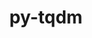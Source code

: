 ---
title: "py-tqdm"
layout: cache
categories: [package, develop]
meta: {"compilers": ["apple-clang@=16.0.0", "gcc@=11.4.0", "gcc@=13.2.0", "gcc@=9.4.0", "oneapi@=2024.2.1"], "num_specs": 105, "num_specs_by_stack": {"e4s": 25, "e4s-neoverse_v1": 12, "e4s-oneapi": 12, "e4s-power": 2, "ml-darwin-aarch64-mps": 6, "ml-linux-aarch64-cpu": 24, "ml-linux-aarch64-cuda": 24, "ml-linux-x86_64-cpu": 24, "ml-linux-x86_64-cuda": 24, "ml-linux-x86_64-rocm": 6, "root": 105}, "oss": ["sequoia", "ubuntu20.04", "ubuntu22.04", "ubuntu24.04"], "platforms": ["darwin", "linux"], "stacks": ["e4s", "e4s-neoverse_v1", "e4s-oneapi", "e4s-power", "ml-darwin-aarch64-mps", "ml-linux-aarch64-cpu", "ml-linux-aarch64-cuda", "ml-linux-x86_64-cpu", "ml-linux-x86_64-cuda", "ml-linux-x86_64-rocm", "root"], "targets": ["aarch64", "neoverse_v1", "ppc64le", "x86_64_v3"], "versions": ["4.66.3"]}
spec_details: [{"compiler": "oneapi@=2024.2.1", "hash": "2lbazl7yvlzw6kncjtoubpdznkeq5qio", "os": "ubuntu22.04", "platform": "linux", "size": "-", "stacks": ["e4s-oneapi", "root"], "target": "x86_64_v3", "variants": ["build_system=python_pip", "~notebook", "~telegram"], "versions": ["4.66.3"]}, {"compiler": "gcc@=11.4.0", "hash": "32unbakhlczflrobrhl3ts44htmu3ixs", "os": "ubuntu22.04", "platform": "linux", "size": "-", "stacks": ["e4s-neoverse_v1", "root"], "target": "neoverse_v1", "variants": ["build_system=python_pip", "~notebook", "~telegram"], "versions": ["4.66.3"]}, {"compiler": "gcc@=13.2.0", "hash": "3uptln7nrlp3sgjz5lch5bzicnormamf", "os": "ubuntu24.04", "platform": "linux", "size": "-", "stacks": ["ml-linux-aarch64-cpu", "ml-linux-aarch64-cuda", "root"], "target": "aarch64", "variants": ["build_system=python_pip", "~notebook", "~telegram"], "versions": ["4.66.3"]}, {"compiler": "oneapi@=2024.2.1", "hash": "3yx42ny7sqyutvulwhlzedwafzo3zvxa", "os": "ubuntu22.04", "platform": "linux", "size": "-", "stacks": ["e4s-oneapi", "root"], "target": "x86_64_v3", "variants": ["build_system=python_pip", "~notebook", "~telegram"], "versions": ["4.66.3"]}, {"compiler": "gcc@=13.2.0", "hash": "4ytjwcglblvjj5asi5smqbohxb4lep4y", "os": "ubuntu24.04", "platform": "linux", "size": "-", "stacks": ["ml-linux-aarch64-cpu", "ml-linux-aarch64-cuda", "root"], "target": "aarch64", "variants": ["build_system=python_pip", "~notebook", "~telegram"], "versions": ["4.66.3"]}, {"compiler": "gcc@=13.2.0", "hash": "53twyaysrumrymwgoyotvx5h6z2xulel", "os": "ubuntu24.04", "platform": "linux", "size": "-", "stacks": ["ml-linux-x86_64-cpu", "ml-linux-x86_64-cuda", "ml-linux-x86_64-rocm", "root"], "target": "x86_64_v3", "variants": ["build_system=python_pip", "~notebook", "~telegram"], "versions": ["4.66.3"]}, {"compiler": "gcc@=11.4.0", "hash": "5ad3jymlnvb3bfccnp7pdwznzzvfd3fj", "os": "ubuntu22.04", "platform": "linux", "size": "-", "stacks": ["e4s", "root"], "target": "x86_64_v3", "variants": ["build_system=python_pip", "~notebook", "~telegram"], "versions": ["4.66.3"]}, {"compiler": "oneapi@=2024.2.1", "hash": "5dbvfco33qm2it6asgi3gqzoasr32y6p", "os": "ubuntu22.04", "platform": "linux", "size": "-", "stacks": ["e4s-oneapi", "root"], "target": "x86_64_v3", "variants": ["build_system=python_pip", "~notebook", "~telegram"], "versions": ["4.66.3"]}, {"compiler": "gcc@=13.2.0", "hash": "5lmyzx7anskvf2bz6mtwlt3ldi36mvnz", "os": "ubuntu24.04", "platform": "linux", "size": "-", "stacks": ["ml-linux-x86_64-cpu", "ml-linux-x86_64-cuda", "root"], "target": "x86_64_v3", "variants": ["build_system=python_pip", "~notebook", "~telegram"], "versions": ["4.66.3"]}, {"compiler": "oneapi@=2024.2.1", "hash": "6hobj4ul23e57rp6pdynodmkqxcjuvg3", "os": "ubuntu22.04", "platform": "linux", "size": "-", "stacks": ["e4s-oneapi", "root"], "target": "x86_64_v3", "variants": ["build_system=python_pip", "~notebook", "~telegram"], "versions": ["4.66.3"]}, {"compiler": "gcc@=11.4.0", "hash": "6kovy372rlcievhrdoxltiuudk2vdsiq", "os": "ubuntu22.04", "platform": "linux", "size": "-", "stacks": ["e4s", "root"], "target": "x86_64_v3", "variants": ["build_system=python_pip", "~notebook", "~telegram"], "versions": ["4.66.3"]}, {"compiler": "oneapi@=2024.2.1", "hash": "6li6tr6uvmlx35brxkh54z2hr4lf2hw6", "os": "ubuntu22.04", "platform": "linux", "size": "-", "stacks": ["e4s-oneapi", "root"], "target": "x86_64_v3", "variants": ["build_system=python_pip", "~notebook", "~telegram"], "versions": ["4.66.3"]}, {"compiler": "gcc@=13.2.0", "hash": "6rxh3ol5vwjucpntzmchdijfwwdj5mqp", "os": "ubuntu24.04", "platform": "linux", "size": "-", "stacks": ["ml-linux-aarch64-cpu", "ml-linux-aarch64-cuda", "root"], "target": "aarch64", "variants": ["build_system=python_pip", "~notebook", "~telegram"], "versions": ["4.66.3"]}, {"compiler": "gcc@=11.4.0", "hash": "75poo55wlvjbmekj2oudybq4zcqdlwc3", "os": "ubuntu22.04", "platform": "linux", "size": "-", "stacks": ["e4s", "root"], "target": "x86_64_v3", "variants": ["build_system=python_pip", "~notebook", "~telegram"], "versions": ["4.66.3"]}, {"compiler": "gcc@=11.4.0", "hash": "7ohjar5jwvyv3aa6a2ja42kygmwfggeg", "os": "ubuntu22.04", "platform": "linux", "size": "-", "stacks": ["e4s-neoverse_v1", "root"], "target": "neoverse_v1", "variants": ["build_system=python_pip", "~notebook", "~telegram"], "versions": ["4.66.3"]}, {"compiler": "gcc@=13.2.0", "hash": "7v54vq3equgaiy5jrnnqitcocwo76a4u", "os": "ubuntu24.04", "platform": "linux", "size": "-", "stacks": ["ml-linux-x86_64-cpu", "ml-linux-x86_64-cuda", "root"], "target": "x86_64_v3", "variants": ["build_system=python_pip", "~notebook", "~telegram"], "versions": ["4.66.3"]}, {"compiler": "gcc@=11.4.0", "hash": "ah6cd7mg6xu5ktpcdcbj57k3kkwxlasp", "os": "ubuntu22.04", "platform": "linux", "size": "-", "stacks": ["e4s", "root"], "target": "x86_64_v3", "variants": ["build_system=python_pip", "~notebook", "~telegram"], "versions": ["4.66.3"]}, {"compiler": "gcc@=13.2.0", "hash": "arfkmcx6kj67k6twpthztvql6mlnkfnz", "os": "ubuntu24.04", "platform": "linux", "size": "-", "stacks": ["ml-linux-x86_64-cpu", "ml-linux-x86_64-cuda", "root"], "target": "x86_64_v3", "variants": ["build_system=python_pip", "~notebook", "~telegram"], "versions": ["4.66.3"]}, {"compiler": "gcc@=13.2.0", "hash": "avuy45wpvqlqekuxwrisxnbwdifatcfv", "os": "ubuntu24.04", "platform": "linux", "size": "-", "stacks": ["ml-linux-x86_64-cpu", "ml-linux-x86_64-cuda", "root"], "target": "x86_64_v3", "variants": ["build_system=python_pip", "~notebook", "~telegram"], "versions": ["4.66.3"]}, {"compiler": "gcc@=13.2.0", "hash": "bknqdfwncndamcmzkuwqdgx75tkske2w", "os": "ubuntu24.04", "platform": "linux", "size": "-", "stacks": ["ml-linux-aarch64-cpu", "ml-linux-aarch64-cuda", "root"], "target": "aarch64", "variants": ["build_system=python_pip", "~notebook", "~telegram"], "versions": ["4.66.3"]}, {"compiler": "gcc@=13.2.0", "hash": "bvjin46awl4lyteu2ymlqnhvphr7zwur", "os": "ubuntu24.04", "platform": "linux", "size": "-", "stacks": ["ml-linux-x86_64-cpu", "ml-linux-x86_64-cuda", "ml-linux-x86_64-rocm", "root"], "target": "x86_64_v3", "variants": ["build_system=python_pip", "~notebook", "~telegram"], "versions": ["4.66.3"]}, {"compiler": "apple-clang@=16.0.0", "hash": "cdmvpkcltdqc7o2o4gfhizhxkeixdwv3", "os": "sequoia", "platform": "darwin", "size": "-", "stacks": ["ml-darwin-aarch64-mps", "root"], "target": "aarch64", "variants": ["build_system=python_pip", "~notebook", "~telegram"], "versions": ["4.66.3"]}, {"compiler": "gcc@=13.2.0", "hash": "cgwrnboukq75gx7r53segf4rtkyd6s2o", "os": "ubuntu24.04", "platform": "linux", "size": "-", "stacks": ["ml-linux-aarch64-cpu", "ml-linux-aarch64-cuda", "root"], "target": "aarch64", "variants": ["build_system=python_pip", "~notebook", "~telegram"], "versions": ["4.66.3"]}, {"compiler": "gcc@=13.2.0", "hash": "dfep2ysf2nahodd6kpcvjbugtq2p6vzh", "os": "ubuntu24.04", "platform": "linux", "size": "-", "stacks": ["ml-linux-x86_64-cpu", "ml-linux-x86_64-cuda", "root"], "target": "x86_64_v3", "variants": ["build_system=python_pip", "~notebook", "~telegram"], "versions": ["4.66.3"]}, {"compiler": "oneapi@=2024.2.1", "hash": "dtlf4nj2qvqz5nhl2fpslyxpw76cturp", "os": "ubuntu22.04", "platform": "linux", "size": "-", "stacks": ["e4s-oneapi", "root"], "target": "x86_64_v3", "variants": ["build_system=python_pip", "~notebook", "~telegram"], "versions": ["4.66.3"]}, {"compiler": "gcc@=11.4.0", "hash": "du54dvpojeogawrkafcxgkj7sfofo2tw", "os": "ubuntu22.04", "platform": "linux", "size": "-", "stacks": ["e4s", "root"], "target": "x86_64_v3", "variants": ["build_system=python_pip", "~notebook", "~telegram"], "versions": ["4.66.3"]}, {"compiler": "gcc@=11.4.0", "hash": "fbwyyupfbshq3utoftewcw4lwyakbekh", "os": "ubuntu22.04", "platform": "linux", "size": "-", "stacks": ["e4s", "root"], "target": "x86_64_v3", "variants": ["build_system=python_pip", "~notebook", "~telegram"], "versions": ["4.66.3"]}, {"compiler": "apple-clang@=16.0.0", "hash": "fdg3nc572cdeyqebbf74x5xh3lbiaq27", "os": "sequoia", "platform": "darwin", "size": "-", "stacks": ["ml-darwin-aarch64-mps", "root"], "target": "aarch64", "variants": ["build_system=python_pip", "~notebook", "~telegram"], "versions": ["4.66.3"]}, {"compiler": "gcc@=13.2.0", "hash": "feu6difkxj3s6ucomtz62tho4nnswkne", "os": "ubuntu24.04", "platform": "linux", "size": "-", "stacks": ["ml-linux-aarch64-cpu", "ml-linux-aarch64-cuda", "root"], "target": "aarch64", "variants": ["build_system=python_pip", "~notebook", "~telegram"], "versions": ["4.66.3"]}, {"compiler": "gcc@=11.4.0", "hash": "fikiickoqbhdafbcpf25fraydtfjm7ti", "os": "ubuntu22.04", "platform": "linux", "size": "-", "stacks": ["e4s", "root"], "target": "x86_64_v3", "variants": ["build_system=python_pip", "~notebook", "~telegram"], "versions": ["4.66.3"]}, {"compiler": "gcc@=13.2.0", "hash": "fktrwrzun46a5mydnophwilbbo7pxnfj", "os": "ubuntu24.04", "platform": "linux", "size": "-", "stacks": ["ml-linux-x86_64-cpu", "ml-linux-x86_64-cuda", "root"], "target": "x86_64_v3", "variants": ["build_system=python_pip", "~notebook", "~telegram"], "versions": ["4.66.3"]}, {"compiler": "gcc@=11.4.0", "hash": "fm2pokozbbncufwqpc2guuwhqur3snko", "os": "ubuntu22.04", "platform": "linux", "size": "-", "stacks": ["e4s", "root"], "target": "x86_64_v3", "variants": ["build_system=python_pip", "~notebook", "~telegram"], "versions": ["4.66.3"]}, {"compiler": "oneapi@=2024.2.1", "hash": "g22u4zrvtxxsjsfk6nsfavgtouioommz", "os": "ubuntu22.04", "platform": "linux", "size": "-", "stacks": ["e4s-oneapi", "root"], "target": "x86_64_v3", "variants": ["build_system=python_pip", "~notebook", "~telegram"], "versions": ["4.66.3"]}, {"compiler": "gcc@=13.2.0", "hash": "g6dwyqutritd6de6pgtjggdjwooi4onr", "os": "ubuntu24.04", "platform": "linux", "size": "-", "stacks": ["ml-linux-x86_64-cpu", "ml-linux-x86_64-cuda", "root"], "target": "x86_64_v3", "variants": ["build_system=python_pip", "~notebook", "~telegram"], "versions": ["4.66.3"]}, {"compiler": "gcc@=13.2.0", "hash": "gnf34fsecjm3ybykvylso3brar6codvh", "os": "ubuntu24.04", "platform": "linux", "size": "-", "stacks": ["ml-linux-x86_64-cpu", "ml-linux-x86_64-cuda", "root"], "target": "x86_64_v3", "variants": ["build_system=python_pip", "~notebook", "~telegram"], "versions": ["4.66.3"]}, {"compiler": "gcc@=11.4.0", "hash": "h557kdkb4tuqfqlz6s7hj2kmmvrl3ri3", "os": "ubuntu22.04", "platform": "linux", "size": "-", "stacks": ["e4s-neoverse_v1", "root"], "target": "neoverse_v1", "variants": ["build_system=python_pip", "~notebook", "~telegram"], "versions": ["4.66.3"]}, {"compiler": "gcc@=11.4.0", "hash": "hd5h7wvds7skzslxslibh57ik3orhznb", "os": "ubuntu22.04", "platform": "linux", "size": "-", "stacks": ["e4s", "root"], "target": "x86_64_v3", "variants": ["build_system=python_pip", "~notebook", "~telegram"], "versions": ["4.66.3"]}, {"compiler": "gcc@=11.4.0", "hash": "ht72pmo54z2g2hm6dz7zjjl3twcfl2ou", "os": "ubuntu22.04", "platform": "linux", "size": "-", "stacks": ["e4s-neoverse_v1", "root"], "target": "neoverse_v1", "variants": ["build_system=python_pip", "~notebook", "~telegram"], "versions": ["4.66.3"]}, {"compiler": "gcc@=11.4.0", "hash": "hzslmlspcylsghvrsmuuelbtpechz5xt", "os": "ubuntu22.04", "platform": "linux", "size": "-", "stacks": ["e4s", "root"], "target": "x86_64_v3", "variants": ["build_system=python_pip", "~notebook", "~telegram"], "versions": ["4.66.3"]}, {"compiler": "gcc@=9.4.0", "hash": "i7ylwkmukhzuxq6qn47ai4u4c2srvolg", "os": "ubuntu20.04", "platform": "linux", "size": "-", "stacks": ["e4s-power", "root"], "target": "ppc64le", "variants": ["build_system=python_pip", "~notebook", "~telegram"], "versions": ["4.66.3"]}, {"compiler": "gcc@=13.2.0", "hash": "ibwxzcmtqarxegakmsrlzkojmo3dr4do", "os": "ubuntu24.04", "platform": "linux", "size": "-", "stacks": ["ml-linux-x86_64-cpu", "ml-linux-x86_64-cuda", "root"], "target": "x86_64_v3", "variants": ["build_system=python_pip", "~notebook", "~telegram"], "versions": ["4.66.3"]}, {"compiler": "gcc@=13.2.0", "hash": "im76jgbvwsuuaaam2etqpfffpzmsjzar", "os": "ubuntu24.04", "platform": "linux", "size": "-", "stacks": ["ml-linux-aarch64-cpu", "ml-linux-aarch64-cuda", "root"], "target": "aarch64", "variants": ["build_system=python_pip", "~notebook", "~telegram"], "versions": ["4.66.3"]}, {"compiler": "gcc@=11.4.0", "hash": "ionzzqlssz7l7xhsgidzsak6keucaszp", "os": "ubuntu22.04", "platform": "linux", "size": "-", "stacks": ["e4s", "root"], "target": "x86_64_v3", "variants": ["build_system=python_pip", "~notebook", "~telegram"], "versions": ["4.66.3"]}, {"compiler": "oneapi@=2024.2.1", "hash": "irrbk7emuxvug3fx3q24u5i6ic7erxpt", "os": "ubuntu22.04", "platform": "linux", "size": "-", "stacks": ["e4s-oneapi", "root"], "target": "x86_64_v3", "variants": ["build_system=python_pip", "~notebook", "~telegram"], "versions": ["4.66.3"]}, {"compiler": "oneapi@=2024.2.1", "hash": "j3fhqr2afi6ca4kheqd2ari3edfylhiy", "os": "ubuntu22.04", "platform": "linux", "size": "-", "stacks": ["e4s-oneapi", "root"], "target": "x86_64_v3", "variants": ["build_system=python_pip", "~notebook", "~telegram"], "versions": ["4.66.3"]}, {"compiler": "gcc@=13.2.0", "hash": "jtomijnjrcr6ujgy5jmbltqz66mjccb7", "os": "ubuntu24.04", "platform": "linux", "size": "-", "stacks": ["ml-linux-aarch64-cpu", "ml-linux-aarch64-cuda", "root"], "target": "aarch64", "variants": ["build_system=python_pip", "~notebook", "~telegram"], "versions": ["4.66.3"]}, {"compiler": "gcc@=11.4.0", "hash": "juiymkzy6twfvrpcp2dagtfapf3ay7zc", "os": "ubuntu22.04", "platform": "linux", "size": "-", "stacks": ["e4s-neoverse_v1", "root"], "target": "neoverse_v1", "variants": ["build_system=python_pip", "~notebook", "~telegram"], "versions": ["4.66.3"]}, {"compiler": "apple-clang@=16.0.0", "hash": "jxhn3diibfuucty54b4dstccl2wowup2", "os": "sequoia", "platform": "darwin", "size": "-", "stacks": ["ml-darwin-aarch64-mps", "root"], "target": "aarch64", "variants": ["build_system=python_pip", "~notebook", "~telegram"], "versions": ["4.66.3"]}, {"compiler": "gcc@=11.4.0", "hash": "k4uwh7s45n645zmuov2z42d5i2tjfjrl", "os": "ubuntu22.04", "platform": "linux", "size": "-", "stacks": ["e4s", "root"], "target": "x86_64_v3", "variants": ["build_system=python_pip", "~notebook", "~telegram"], "versions": ["4.66.3"]}, {"compiler": "gcc@=13.2.0", "hash": "lofb3vzann2c74nlcw7tthid75tc4zyb", "os": "ubuntu24.04", "platform": "linux", "size": "-", "stacks": ["ml-linux-x86_64-cpu", "ml-linux-x86_64-cuda", "ml-linux-x86_64-rocm", "root"], "target": "x86_64_v3", "variants": ["build_system=python_pip", "~notebook", "~telegram"], "versions": ["4.66.3"]}, {"compiler": "gcc@=13.2.0", "hash": "lsr7edbwtfs6f32ae6xthiw5gm7kjx2j", "os": "ubuntu24.04", "platform": "linux", "size": "-", "stacks": ["ml-linux-aarch64-cpu", "ml-linux-aarch64-cuda", "root"], "target": "aarch64", "variants": ["build_system=python_pip", "~notebook", "~telegram"], "versions": ["4.66.3"]}, {"compiler": "gcc@=13.2.0", "hash": "ltazve33wrdl4js5ei53u52njish6dap", "os": "ubuntu24.04", "platform": "linux", "size": "-", "stacks": ["ml-linux-x86_64-cpu", "ml-linux-x86_64-cuda", "ml-linux-x86_64-rocm", "root"], "target": "x86_64_v3", "variants": ["build_system=python_pip", "~notebook", "~telegram"], "versions": ["4.66.3"]}, {"compiler": "gcc@=11.4.0", "hash": "mbueq5wcplt6a7yqdhy3tjpwk5r3jraq", "os": "ubuntu22.04", "platform": "linux", "size": "-", "stacks": ["e4s", "root"], "target": "x86_64_v3", "variants": ["build_system=python_pip", "~notebook", "~telegram"], "versions": ["4.66.3"]}, {"compiler": "gcc@=13.2.0", "hash": "mh7cfuyzb5pk7cxdw5gk42mxrprt7j2c", "os": "ubuntu24.04", "platform": "linux", "size": "-", "stacks": ["ml-linux-aarch64-cpu", "ml-linux-aarch64-cuda", "root"], "target": "aarch64", "variants": ["build_system=python_pip", "~notebook", "~telegram"], "versions": ["4.66.3"]}, {"compiler": "gcc@=13.2.0", "hash": "neuwyj4mojpjg6mhxxopvfbevqsweago", "os": "ubuntu24.04", "platform": "linux", "size": "-", "stacks": ["ml-linux-x86_64-cpu", "ml-linux-x86_64-cuda", "root"], "target": "x86_64_v3", "variants": ["build_system=python_pip", "~notebook", "~telegram"], "versions": ["4.66.3"]}, {"compiler": "gcc@=13.2.0", "hash": "npa6duwwqqlkld4kwsqgtfobkbeqz2ov", "os": "ubuntu24.04", "platform": "linux", "size": "-", "stacks": ["ml-linux-aarch64-cpu", "ml-linux-aarch64-cuda", "root"], "target": "aarch64", "variants": ["build_system=python_pip", "~notebook", "~telegram"], "versions": ["4.66.3"]}, {"compiler": "gcc@=13.2.0", "hash": "o5z5d3bnwxyqui5uecs377coguumtjc7", "os": "ubuntu24.04", "platform": "linux", "size": "-", "stacks": ["ml-linux-x86_64-cpu", "ml-linux-x86_64-cuda", "root"], "target": "x86_64_v3", "variants": ["build_system=python_pip", "~notebook", "~telegram"], "versions": ["4.66.3"]}, {"compiler": "gcc@=11.4.0", "hash": "oarorknf77slasy6h4woscroyoy6h5en", "os": "ubuntu22.04", "platform": "linux", "size": "-", "stacks": ["e4s", "root"], "target": "x86_64_v3", "variants": ["build_system=python_pip", "~notebook", "~telegram"], "versions": ["4.66.3"]}, {"compiler": "apple-clang@=16.0.0", "hash": "ogqmryemurdtgw5kl4g7udw37n24wj7z", "os": "sequoia", "platform": "darwin", "size": "-", "stacks": ["ml-darwin-aarch64-mps", "root"], "target": "aarch64", "variants": ["build_system=python_pip", "~notebook", "~telegram"], "versions": ["4.66.3"]}, {"compiler": "gcc@=13.2.0", "hash": "pkjks5ky62bhsmwpkb34p6pqzqplme6u", "os": "ubuntu24.04", "platform": "linux", "size": "-", "stacks": ["ml-linux-aarch64-cpu", "ml-linux-aarch64-cuda", "root"], "target": "aarch64", "variants": ["build_system=python_pip", "~notebook", "~telegram"], "versions": ["4.66.3"]}, {"compiler": "gcc@=11.4.0", "hash": "pnizjd2lwghmefvnr637v6rbjgholvut", "os": "ubuntu22.04", "platform": "linux", "size": "-", "stacks": ["e4s-neoverse_v1", "root"], "target": "neoverse_v1", "variants": ["build_system=python_pip", "~notebook", "~telegram"], "versions": ["4.66.3"]}, {"compiler": "gcc@=13.2.0", "hash": "pounkasoae36wdppah4c4zdeii5hzux2", "os": "ubuntu24.04", "platform": "linux", "size": "-", "stacks": ["ml-linux-x86_64-cpu", "ml-linux-x86_64-cuda", "root"], "target": "x86_64_v3", "variants": ["build_system=python_pip", "~notebook", "~telegram"], "versions": ["4.66.3"]}, {"compiler": "gcc@=9.4.0", "hash": "pszprl77e37g4ldm76pl3pqfyp6drq66", "os": "ubuntu20.04", "platform": "linux", "size": "-", "stacks": ["e4s-power", "root"], "target": "ppc64le", "variants": ["build_system=python_pip", "~notebook", "~telegram"], "versions": ["4.66.3"]}, {"compiler": "gcc@=11.4.0", "hash": "ptruxjmpu5jaywhgrpcnomhvvvxqdnc5", "os": "ubuntu22.04", "platform": "linux", "size": "-", "stacks": ["e4s-neoverse_v1", "root"], "target": "neoverse_v1", "variants": ["build_system=python_pip", "~notebook", "~telegram"], "versions": ["4.66.3"]}, {"compiler": "gcc@=13.2.0", "hash": "py63o23gad2ijqcerbfjvc32iutzwbey", "os": "ubuntu24.04", "platform": "linux", "size": "-", "stacks": ["ml-linux-aarch64-cpu", "ml-linux-aarch64-cuda", "root"], "target": "aarch64", "variants": ["build_system=python_pip", "~notebook", "~telegram"], "versions": ["4.66.3"]}, {"compiler": "gcc@=13.2.0", "hash": "q54sqaoplt7xg6f63vcm2z2mm4vb7tvm", "os": "ubuntu24.04", "platform": "linux", "size": "-", "stacks": ["ml-linux-aarch64-cpu", "ml-linux-aarch64-cuda", "root"], "target": "aarch64", "variants": ["build_system=python_pip", "~notebook", "~telegram"], "versions": ["4.66.3"]}, {"compiler": "gcc@=11.4.0", "hash": "qg6hf3nuaga37bsqvm55mwdeyxrs5wyd", "os": "ubuntu22.04", "platform": "linux", "size": "-", "stacks": ["e4s", "root"], "target": "x86_64_v3", "variants": ["build_system=python_pip", "~notebook", "~telegram"], "versions": ["4.66.3"]}, {"compiler": "oneapi@=2024.2.1", "hash": "qpyracheqdhv2z6rnqdkj2i4dm2ic6r2", "os": "ubuntu22.04", "platform": "linux", "size": "-", "stacks": ["e4s-oneapi", "root"], "target": "x86_64_v3", "variants": ["build_system=python_pip", "~notebook", "~telegram"], "versions": ["4.66.3"]}, {"compiler": "gcc@=13.2.0", "hash": "qrhigdyk4uuv5tycqn3muwzjjcted3y3", "os": "ubuntu24.04", "platform": "linux", "size": "-", "stacks": ["ml-linux-aarch64-cpu", "ml-linux-aarch64-cuda", "root"], "target": "aarch64", "variants": ["build_system=python_pip", "~notebook", "~telegram"], "versions": ["4.66.3"]}, {"compiler": "gcc@=11.4.0", "hash": "r5gxubq2xju3fhai2yrodhnlaxpods3r", "os": "ubuntu22.04", "platform": "linux", "size": "-", "stacks": ["e4s-neoverse_v1", "root"], "target": "neoverse_v1", "variants": ["build_system=python_pip", "~notebook", "~telegram"], "versions": ["4.66.3"]}, {"compiler": "gcc@=13.2.0", "hash": "r7atwy2cm35vuxsk3yjzrz7ovyg27o2b", "os": "ubuntu24.04", "platform": "linux", "size": "-", "stacks": ["ml-linux-aarch64-cpu", "ml-linux-aarch64-cuda", "root"], "target": "aarch64", "variants": ["build_system=python_pip", "~notebook", "~telegram"], "versions": ["4.66.3"]}, {"compiler": "gcc@=11.4.0", "hash": "ral2wjwgib3vh6qtf4hi3jl5l42ns5t7", "os": "ubuntu22.04", "platform": "linux", "size": "-", "stacks": ["e4s-neoverse_v1", "root"], "target": "neoverse_v1", "variants": ["build_system=python_pip", "~notebook", "~telegram"], "versions": ["4.66.3"]}, {"compiler": "gcc@=13.2.0", "hash": "regzg44lkskldro5bqn4fxolxlegxtzh", "os": "ubuntu24.04", "platform": "linux", "size": "-", "stacks": ["ml-linux-x86_64-cpu", "ml-linux-x86_64-cuda", "root"], "target": "x86_64_v3", "variants": ["build_system=python_pip", "~notebook", "~telegram"], "versions": ["4.66.3"]}, {"compiler": "gcc@=13.2.0", "hash": "rioqyoowb6iemh67jp6dkggtafhnyum3", "os": "ubuntu24.04", "platform": "linux", "size": "-", "stacks": ["ml-linux-x86_64-cpu", "ml-linux-x86_64-cuda", "ml-linux-x86_64-rocm", "root"], "target": "x86_64_v3", "variants": ["build_system=python_pip", "~notebook", "~telegram"], "versions": ["4.66.3"]}, {"compiler": "gcc@=11.4.0", "hash": "rr4q7k22zdzwh4c2t4qbssx4mqaiuwgk", "os": "ubuntu22.04", "platform": "linux", "size": "-", "stacks": ["e4s", "root"], "target": "x86_64_v3", "variants": ["build_system=python_pip", "~notebook", "~telegram"], "versions": ["4.66.3"]}, {"compiler": "gcc@=11.4.0", "hash": "s4iwfqlksva7jptwlwdlk5cqzlvhfevr", "os": "ubuntu22.04", "platform": "linux", "size": "-", "stacks": ["e4s", "root"], "target": "x86_64_v3", "variants": ["build_system=python_pip", "~notebook", "~telegram"], "versions": ["4.66.3"]}, {"compiler": "gcc@=13.2.0", "hash": "s7cqtqlagxkz4cweascxdjtotlggnn7d", "os": "ubuntu24.04", "platform": "linux", "size": "-", "stacks": ["ml-linux-x86_64-cpu", "ml-linux-x86_64-cuda", "root"], "target": "x86_64_v3", "variants": ["build_system=python_pip", "~notebook", "~telegram"], "versions": ["4.66.3"]}, {"compiler": "gcc@=11.4.0", "hash": "sgewtydxzhf6kknbzajwbiat5cy366zm", "os": "ubuntu22.04", "platform": "linux", "size": "-", "stacks": ["e4s-neoverse_v1", "root"], "target": "neoverse_v1", "variants": ["build_system=python_pip", "~notebook", "~telegram"], "versions": ["4.66.3"]}, {"compiler": "gcc@=13.2.0", "hash": "spn6xaynch7cfxxnsyiizpdh4bbfenct", "os": "ubuntu24.04", "platform": "linux", "size": "-", "stacks": ["ml-linux-aarch64-cpu", "ml-linux-aarch64-cuda", "root"], "target": "aarch64", "variants": ["build_system=python_pip", "~notebook", "~telegram"], "versions": ["4.66.3"]}, {"compiler": "gcc@=13.2.0", "hash": "sz2aknbmwugzthqy4iwsxvnzayuht6qb", "os": "ubuntu24.04", "platform": "linux", "size": "-", "stacks": ["ml-linux-x86_64-cpu", "ml-linux-x86_64-cuda", "root"], "target": "x86_64_v3", "variants": ["build_system=python_pip", "~notebook", "~telegram"], "versions": ["4.66.3"]}, {"compiler": "apple-clang@=16.0.0", "hash": "tdbxktdffgx4yv4b2fi4qg244bajmejp", "os": "sequoia", "platform": "darwin", "size": "-", "stacks": ["ml-darwin-aarch64-mps", "root"], "target": "aarch64", "variants": ["build_system=python_pip", "~notebook", "~telegram"], "versions": ["4.66.3"]}, {"compiler": "gcc@=13.2.0", "hash": "tvhi7gxjj5ctsotuyxddtjiv4oxkqoi5", "os": "ubuntu24.04", "platform": "linux", "size": "-", "stacks": ["ml-linux-x86_64-cpu", "ml-linux-x86_64-cuda", "root"], "target": "x86_64_v3", "variants": ["build_system=python_pip", "~notebook", "~telegram"], "versions": ["4.66.3"]}, {"compiler": "gcc@=13.2.0", "hash": "u47ybfve5pis5pr44dftteei7gezfmzm", "os": "ubuntu24.04", "platform": "linux", "size": "-", "stacks": ["ml-linux-x86_64-cpu", "ml-linux-x86_64-cuda", "root"], "target": "x86_64_v3", "variants": ["build_system=python_pip", "~notebook", "~telegram"], "versions": ["4.66.3"]}, {"compiler": "gcc@=11.4.0", "hash": "u62x3j3boy3hepvzuw2dllimdqxnb7fr", "os": "ubuntu22.04", "platform": "linux", "size": "-", "stacks": ["e4s", "root"], "target": "x86_64_v3", "variants": ["build_system=python_pip", "~notebook", "~telegram"], "versions": ["4.66.3"]}, {"compiler": "apple-clang@=16.0.0", "hash": "uc654xfms6mc37yybm2avtps4op2dvfn", "os": "sequoia", "platform": "darwin", "size": "-", "stacks": ["ml-darwin-aarch64-mps", "root"], "target": "aarch64", "variants": ["build_system=python_pip", "~notebook", "~telegram"], "versions": ["4.66.3"]}, {"compiler": "oneapi@=2024.2.1", "hash": "uiomo3os6if4fel2seitwgxaqxtubt3j", "os": "ubuntu22.04", "platform": "linux", "size": "-", "stacks": ["e4s-oneapi", "root"], "target": "x86_64_v3", "variants": ["build_system=python_pip", "~notebook", "~telegram"], "versions": ["4.66.3"]}, {"compiler": "gcc@=13.2.0", "hash": "vajy3uyn4msf67pzno274fa5vyjrmtxf", "os": "ubuntu24.04", "platform": "linux", "size": "-", "stacks": ["ml-linux-x86_64-cpu", "ml-linux-x86_64-cuda", "ml-linux-x86_64-rocm", "root"], "target": "x86_64_v3", "variants": ["build_system=python_pip", "~notebook", "~telegram"], "versions": ["4.66.3"]}, {"compiler": "gcc@=13.2.0", "hash": "vepzog4yrr663wjmn64k3psbjkumiwn6", "os": "ubuntu24.04", "platform": "linux", "size": "-", "stacks": ["ml-linux-aarch64-cpu", "ml-linux-aarch64-cuda", "root"], "target": "aarch64", "variants": ["build_system=python_pip", "~notebook", "~telegram"], "versions": ["4.66.3"]}, {"compiler": "gcc@=11.4.0", "hash": "vh6fcw5esiojy42jk2vwkx66k6nzrjg2", "os": "ubuntu22.04", "platform": "linux", "size": "-", "stacks": ["e4s", "root"], "target": "x86_64_v3", "variants": ["build_system=python_pip", "~notebook", "~telegram"], "versions": ["4.66.3"]}, {"compiler": "gcc@=11.4.0", "hash": "vuaaloi2lyvviiieruo5hftdhbchckw6", "os": "ubuntu22.04", "platform": "linux", "size": "-", "stacks": ["e4s", "root"], "target": "x86_64_v3", "variants": ["build_system=python_pip", "~notebook", "~telegram"], "versions": ["4.66.3"]}, {"compiler": "gcc@=11.4.0", "hash": "wb7uzcxzvh6gjlctigvs5j64cu7mj5os", "os": "ubuntu22.04", "platform": "linux", "size": "-", "stacks": ["e4s", "root"], "target": "x86_64_v3", "variants": ["build_system=python_pip", "~notebook", "~telegram"], "versions": ["4.66.3"]}, {"compiler": "gcc@=13.2.0", "hash": "wgm6vz6j7yzmnxra2gzb2jddin6x2tjy", "os": "ubuntu24.04", "platform": "linux", "size": "-", "stacks": ["ml-linux-aarch64-cpu", "ml-linux-aarch64-cuda", "root"], "target": "aarch64", "variants": ["build_system=python_pip", "~notebook", "~telegram"], "versions": ["4.66.3"]}, {"compiler": "gcc@=11.4.0", "hash": "witonfnrk4rf5xkmqzwf4duieags65hu", "os": "ubuntu22.04", "platform": "linux", "size": "-", "stacks": ["e4s", "root"], "target": "x86_64_v3", "variants": ["build_system=python_pip", "~notebook", "~telegram"], "versions": ["4.66.3"]}, {"compiler": "gcc@=11.4.0", "hash": "wjdm7pnjx4ujojkkcoqolmnxlpfadht5", "os": "ubuntu22.04", "platform": "linux", "size": "-", "stacks": ["e4s", "root"], "target": "x86_64_v3", "variants": ["build_system=python_pip", "~notebook", "~telegram"], "versions": ["4.66.3"]}, {"compiler": "gcc@=13.2.0", "hash": "wrdmgp6e4lqn5z2hi3obtogmbbh6urty", "os": "ubuntu24.04", "platform": "linux", "size": "-", "stacks": ["ml-linux-aarch64-cpu", "ml-linux-aarch64-cuda", "root"], "target": "aarch64", "variants": ["build_system=python_pip", "~notebook", "~telegram"], "versions": ["4.66.3"]}, {"compiler": "gcc@=13.2.0", "hash": "yd26o7zipj7siqhuvhaazngkdtvwmsnd", "os": "ubuntu24.04", "platform": "linux", "size": "-", "stacks": ["ml-linux-aarch64-cpu", "ml-linux-aarch64-cuda", "root"], "target": "aarch64", "variants": ["build_system=python_pip", "~notebook", "~telegram"], "versions": ["4.66.3"]}, {"compiler": "gcc@=11.4.0", "hash": "yjpg7fbdokz54zemx5fmr4ieqwohwjom", "os": "ubuntu22.04", "platform": "linux", "size": "-", "stacks": ["e4s", "root"], "target": "x86_64_v3", "variants": ["build_system=python_pip", "~notebook", "~telegram"], "versions": ["4.66.3"]}, {"compiler": "gcc@=13.2.0", "hash": "yx6qxmoyawlymny7rp6k2yja6za7kni2", "os": "ubuntu24.04", "platform": "linux", "size": "-", "stacks": ["ml-linux-x86_64-cpu", "ml-linux-x86_64-cuda", "root"], "target": "x86_64_v3", "variants": ["build_system=python_pip", "~notebook", "~telegram"], "versions": ["4.66.3"]}, {"compiler": "oneapi@=2024.2.1", "hash": "yz2f25viwuaby2zkl6lm6b4ertdf7syx", "os": "ubuntu22.04", "platform": "linux", "size": "-", "stacks": ["e4s-oneapi", "root"], "target": "x86_64_v3", "variants": ["build_system=python_pip", "~notebook", "~telegram"], "versions": ["4.66.3"]}, {"compiler": "gcc@=13.2.0", "hash": "z4axrpz7w4i3h5co5lsjvvq7yhgpte7m", "os": "ubuntu24.04", "platform": "linux", "size": "-", "stacks": ["ml-linux-aarch64-cpu", "ml-linux-aarch64-cuda", "root"], "target": "aarch64", "variants": ["build_system=python_pip", "~notebook", "~telegram"], "versions": ["4.66.3"]}, {"compiler": "gcc@=11.4.0", "hash": "zjcddmzuwodly3vtjexyfdy2loxw7ayb", "os": "ubuntu22.04", "platform": "linux", "size": "-", "stacks": ["e4s", "root"], "target": "x86_64_v3", "variants": ["build_system=python_pip", "~notebook", "~telegram"], "versions": ["4.66.3"]}, {"compiler": "gcc@=11.4.0", "hash": "zot7uwlqhdbanz4ixi3cwyvsiy5a7hpr", "os": "ubuntu22.04", "platform": "linux", "size": "-", "stacks": ["e4s-neoverse_v1", "root"], "target": "neoverse_v1", "variants": ["build_system=python_pip", "~notebook", "~telegram"], "versions": ["4.66.3"]}, {"compiler": "gcc@=13.2.0", "hash": "zoxstd6l47qn6hmj5q2446jvk4s4z3zv", "os": "ubuntu24.04", "platform": "linux", "size": "-", "stacks": ["ml-linux-aarch64-cpu", "ml-linux-aarch64-cuda", "root"], "target": "aarch64", "variants": ["build_system=python_pip", "~notebook", "~telegram"], "versions": ["4.66.3"]}, {"compiler": "gcc@=13.2.0", "hash": "zsthm3cwc3flj2ad2dbj7rbxenqnrsur", "os": "ubuntu24.04", "platform": "linux", "size": "-", "stacks": ["ml-linux-aarch64-cpu", "ml-linux-aarch64-cuda", "root"], "target": "aarch64", "variants": ["build_system=python_pip", "~notebook", "~telegram"], "versions": ["4.66.3"]}, {"compiler": "gcc@=11.4.0", "hash": "zzda3xjiqhhq5w56w2rztm5xtzp4ghcm", "os": "ubuntu22.04", "platform": "linux", "size": "-", "stacks": ["e4s-neoverse_v1", "root"], "target": "neoverse_v1", "variants": ["build_system=python_pip", "~notebook", "~telegram"], "versions": ["4.66.3"]}]
---